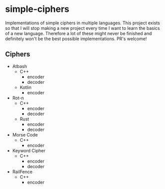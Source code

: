 # simple-ciphers
Implementations of simple ciphers in multiple languages. This project exists so
that I will stop making a new project every time I want to learn the basics of a
new language. Therefore a lot of these might never be finished and definitely
won't be the best possible implementations. PR's welcome!

## Ciphers

- Atbash
	- C++
		- encoder
		- decoder
	- Kotlin
		- encoder
- Rot-n
	- C++
		- encoder
		- decoder
	- Rust
		- encoder
		- decoder
- Morse Code
	- C++
		- encoder
- Keyword Cipher
	- C++
		- encoder
		- decoder
- RailFence
	- C++
		- encoder
